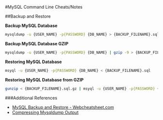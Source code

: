 #MySQL Command Line Cheats/Notes

##Backup and Restore 

**Backup MySQL Database**
```Bash
mysqldump -u {USER_NAME} -p{PASSWORD} {DB_NAME} > {BACKUP_FILENAME}.sql
```

**Backup MySQL Database GZIP**
```Bash
mysqldump -u {USER_NAME} -p{PASSWORD} {DB_NAME} | gzip -9 > {BACKUP_FILENAME}.sql.gz
```

**Restoring MySQL Database**
```Bash
msyql -u {USER_NAME} -p{PASSWORD} {DB_NAME} < {BACKUP_FILENAME}.sql
```

**Restoring MySQL Database from GZIP**
```Bash
gunzip < {BACKUP_FILENAME}.sql.gz | msyql -u {USER_NAME} -p{PASSWORD} {DB_NAME}
```

###Additional References
* [MySQL Backup and Restore - Webcheatsheet.com](http://webcheatsheet.com/sql/mysql_backup_restore.php)
* [Compressing Mysqldump Output](http://www.ducea.com/2006/10/28/compressing-mysqldump-output/)